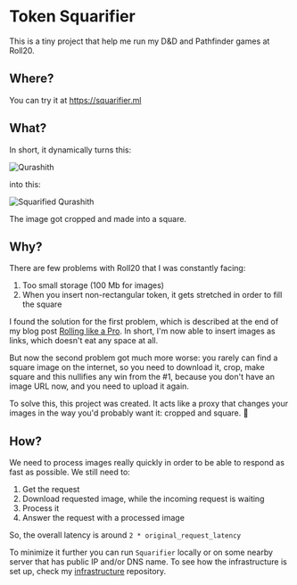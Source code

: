 # Token Squarifier
This is a tiny project that help me run my D&D and Pathfinder games at Roll20.

## Where?

You can try it at https://squarifier.ml

## What?

In short, it dynamically turns this:

![Qurashith](https://2e.aonprd.com/Images/Monsters/Qurashith.png)

into this:

![Squarified Qurashith](https://squarifier.ml/aHR0cHM6Ly8yZS5hb25wcmQuY29tL0ltYWdlcy9Nb25zdGVycy9RdXJhc2hpdGgucG5n.png)

The image got cropped and made into a square.

## Why?
There are few problems with Roll20 that I was constantly facing:
1. Too small storage (100 Mb for images)
1. When you insert non-rectangular token, it gets stretched in order to fill the
square

I found the solution for the first problem, which is described at the end of
my blog post [Rolling like a Pro](https://bemyak.ml/dev/rolling-like-a-pro/).
In short, I'm now able to insert images as links, which doesn't eat any space at
all.

But now the second problem got much more worse: you rarely can find a square
image on the internet, so you need to download it, crop, make square and this
nullifies any win from the #1, because you don't have an image URL now, and you
need to upload it again.

To solve this, this project was created. It acts like a proxy that changes your
images in the way you'd probably want it: cropped and square. 🎉

## How?
We need to process images really quickly in order to be able to respond as fast
as possible. We still need to:
1. Get the request
1. Download requested image, while the incoming request is waiting
1. Process it
1. Answer the request with a processed image

So, the overall latency is around `2 * original_request_latency`

To minimize it further you can run `Squarifier` locally or on some nearby
server that has public IP and/or DNS name. To see how the infrastructure is set
up, check my [infrastructure](https://gitlab.com/bemyak/infrastructure)
repository.
